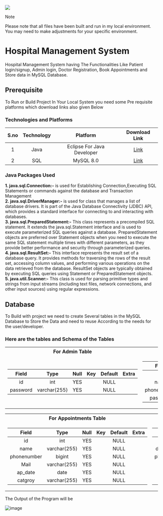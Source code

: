 <div style="align: center;">
  <img src="https://readme-typing-svg.demolab.com?font=italic&weight=100&size=30&pause=1000&color=1B3BF7&center=true&random=false&width=435&lines=Hospital+Management+System+">
</div>

> [!note]
> Please note that all files have been built and run in my local environment. You may need to make adjustments for your specific environment.

# Hospital Management System
Hospital Management System having The Functionalities Like Patient login/signup, Admin login, Doctor Registration, Book Appointments and Store data in MySQL Database.
## Prerequisite

To Run or Build Project In Your Local System you need some Pre requisite platforms which download links also given Below
### Technologies and Platforms
| S.no          | Technology   |    Platform                  |          Download Link                    |
| :---:         |     :---:    |          :---:               |             :---:                         |
| 1             | Java         | Eclipse For Java Developer   |[Link](https://www.eclipse.org/downloads/) |
| 2             | SQL          | MySQL 8.0                    | [Link](https://www.mysql.com/downloads/)  |

### Java Packages Used
**1. java.sql.Connection:-**  is used for Establishing Connection,Executing SQL Statements or commands against the database and Transaction Management</br>
**2. java.sql.DriverManager:-** is used for class that manages a list of database drivers. It is part of the Java Database Connectivity (JDBC) API, which provides a standard interface for connecting to and interacting with databases.</br>
**3. java.sql.PreparedStatement:-** This class represents a precompiled SQL statement. It extends the java.sql.Statement interface and is used to execute parameterized SQL queries against a database. PreparedStatement objects are preferred over Statement objects when you need to execute the same SQL statement multiple times with different parameters, as they provide better performance and security through parameterized queries.</br>
**4. java.sql.ResultSet:-** This interface represents the result set of a database query. It provides methods for traversing the rows of the result set, accessing column values, and performing various operations on the data retrieved from the database. ResultSet objects are typically obtained by executing SQL queries using Statement or PreparedStatement objects.</br>
**5. java.util.Scanner:-** This class is used for parsing primitive types and strings from input streams (including text files, network connections, and other input sources) using regular expressions.


## Database
To Build with project we need to create Several tables in the MySQL Database to Store the Data and need to reuse According to the needs for the user/developer.
### Here are the tables and Schema of the Tables

<table>
<tr><th>For Admin Table </th><th>For Patients Table</th></tr>
<tr><td>

  
| Field    | Type         | Null | Key | Default | Extra |
|:--------:|:------------:|:----:|:---:|:-------:|:-----:|
| id       | int          | YES  |     | NULL    |       |                                 
| password | varchar(255) | YES  |     | NULL    |       |
</td><td>
  




| Field       | Type         | Null | Key | Default | Extra |
|:-----------:|:------------:|:----:|:---:|:-------:|:------:|
| id          | int          | YES  |     | NULL    |       |
| name        | varchar(255) | YES  |     | NULL    |       |
| phonenumber | bigint       | YES  |     | NULL    |       |
| password    | varchar(255) | YES  |     | NULL    |       |


</td>
</table>

<table>
<tr><th>For Appointments Table </th><th>For Doctor Table</th></tr>
<tr><td>

| Field       | Type         | Null | Key | Default | Extra |
|:-----------:|:------------:|:----:|:---:|:-------:|:-----:|
| id          | int          | YES  |     | NULL    |       |
| name        | varchar(255) | YES  |     | NULL    |       |
| phonenumber | bigint       | YES  |     | NULL    |       |
| Mail        | varchar(255) | YES  |     | NULL    |       |
| ap_date     | date         | YES  |     | NULL    |       |
| catgroy     | varchar(255) | YES  |     | NULL    |       |

</td><td>


| Field       | Type         | Null | Key | Default | Extra |
|:-----------:|:------------:|:----:|:---:|:-------:|:-----:|
| id          | int          | YES  |     | NULL    |       |
| doctor_name | varchar(255) | YES  |     | NULL    |       |
| phonenumber | bigint       | YES  |     | NULL    |       |
| mail        | varchar(255) | YES  |     | NULL    |       |
| spc         | varchar(255) | YES  |     | NULL    |       |
| password    | varchar(255) | YES  |     | NULL    |       |

</td></tr> </table>



The Output of the Program will be</br>

![image](https://github.com/padalakiran/Hospital_Management_System/assets/73814328/d7a80c18-f62d-416d-9f75-fcdee661eca6)
